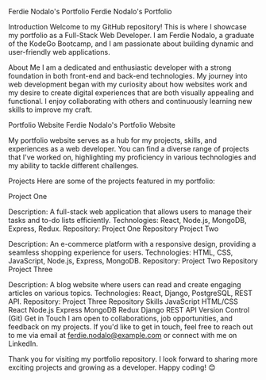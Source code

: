 Ferdie Nodalo's Portfolio
Ferdie Nodalo's Portfolio

Introduction
Welcome to my GitHub repository! This is where I showcase my portfolio as a Full-Stack Web Developer. I am Ferdie Nodalo, a graduate of the KodeGo Bootcamp, and I am passionate about building dynamic and user-friendly web applications.

About Me
I am a dedicated and enthusiastic developer with a strong foundation in both front-end and back-end technologies. My journey into web development began with my curiosity about how websites work and my desire to create digital experiences that are both visually appealing and functional. I enjoy collaborating with others and continuously learning new skills to improve my craft.

Portfolio Website
Ferdie Nodalo's Portfolio Website

My portfolio website serves as a hub for my projects, skills, and experiences as a web developer. You can find a diverse range of projects that I've worked on, highlighting my proficiency in various technologies and my ability to tackle different challenges.

Projects
Here are some of the projects featured in my portfolio:

Project One

Description: A full-stack web application that allows users to manage their tasks and to-do lists efficiently.
Technologies: React, Node.js, MongoDB, Express, Redux.
Repository: Project One Repository
Project Two

Description: An e-commerce platform with a responsive design, providing a seamless shopping experience for users.
Technologies: HTML, CSS, JavaScript, Node.js, Express, MongoDB.
Repository: Project Two Repository
Project Three

Description: A blog website where users can read and create engaging articles on various topics.
Technologies: React, Django, PostgreSQL, REST API.
Repository: Project Three Repository
Skills
JavaScript
HTML/CSS
React
Node.js
Express
MongoDB
Redux
Django
REST API
Version Control (Git)
Get in Touch
I am open to collaborations, job opportunities, and feedback on my projects. If you'd like to get in touch, feel free to reach out to me via email at ferdie.nodalo@example.com or connect with me on LinkedIn.

Thank you for visiting my portfolio repository. I look forward to sharing more exciting projects and growing as a developer. Happy coding! 😊

